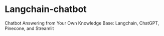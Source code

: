 # Langchain-chatbot
Chatbot Answering from Your Own Knowledge Base: Langchain, ChatGPT, Pinecone, and Streamlit
